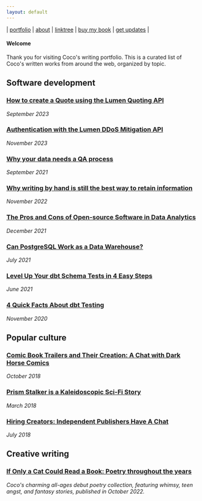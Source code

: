 ```yaml
---
layout: default
---
```


| [portfolio](/index.md) | [about](/about.md) | [linktree](https://linktr.ee/youcancallmecoco) | [buy my book](https://youcancallmecoco.gumroad.com/l/ifonlyacatcouldreadabook) | [get updates](https://buttondown.email/cocos-catchall) |

#### Welcome

Thank you for visiting Coco's writing portfolio. This is a curated list of Coco's written works from around the web, organized by topic. 

## Software development

### [How to create a Quote using the Lumen Quoting API](https://developer.lumen.com/apis/quoting#how-tos_create-a-quote)

_September 2023_

### [Authentication with the Lumen DDoS Mitigation API](https://developer.lumen.com/apis/ddos-mitigation#authentication-authorization)

_November 2023_

### [Why your data needs a QA process](https://stackoverflow.blog/2021/09/13/why-your-data-needs-a-qa-process/)

_September 2021_

### [Why writing by hand is still the best way to retain information](https://stackoverflow.blog/2022/11/23/why-writing-by-hand-is-still-the-best-way-to-retain-information/)

_November 2022_

### [The Pros and Cons of Open-source Software in Data Analytics](https://blog.panoply.io/pros-and-cons-of-open-source-in-data-analytics)

_December 2021_

### [Can PostgreSQL Work as a Data Warehouse?](https://blog.panoply.io/postgresql-data-warehouse)

_July 2021_

### [Level Up Your dbt Schema Tests in 4 Easy Steps](https://dev.to/corissa/level-up-your-dbt-schema-tests-in-4-easy-steps-6k8)

_June 2021_ 

### [4 Quick Facts About dbt Testing](https://dev.to/corissa/4-quick-facts-about-dbt-testing-299o)

_November 2020_

## Popular culture

### [Comic Book Trailers and Their Creation: A Chat with Dark Horse Comics](https://womenwriteaboutcomics.com/2018/10/dark-horse-talks-trailers/)

_October 2018_ 

### [Prism Stalker is a Kaleidoscopic Sci-Fi Story](https://womenwriteaboutcomics.com/2018/03/prism-stalker-kaleidoscopic-sci-fi/)

_March 2018_ 

### [Hiring Creators: Independent Publishers Have A Chat](https://womenwriteaboutcomics.com/2018/07/hiring-creators-independent-publishers-have-a-chat/)

_July 2018_

## Creative writing

### [If Only a Cat Could Read a Book: Poetry throughout the years](https://youcancallmecoco.gumroad.com/l/ifonlyacatcouldreadabook)

_Coco's charming all-ages debut poetry collection, featuring whimsy, teen angst, and fantasy stories, published in October 2022._